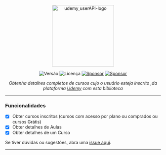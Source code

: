 <div align="center">
    <img src="assets/udemy_userAPI-logo.png" alt="udemy_userAPI-logo" width="200"/>
  


![Versão](https://img.shields.io/badge/version-0.3.3-orange)
![Licença](https://img.shields.io/badge/license-MIT-orange)
[![Sponsor](https://img.shields.io/badge/💲Donate-yellow)](https://paulocesar-dev404.github.io/me-apoiando-online/)
[![Sponsor](https://img.shields.io/badge/Documentation-green)](https://github.com/PauloCesar-dev404/udemy-userAPI/blob/main/docs/iniciando.md)

  <i>Obtenha detalhes completos de cursos cujo o usuário esteja inscrito ,da plataforma [Udemy](https://www.udemy.com/) com esta biblioteca</i>
  
  ---
</div>


###  Funcionalidades
- [x] Obter cursos inscritos (cursos com acesso por plano ou comprados ou cursos Grátis)
- [x] Obter detalhes de Aulas
- [x] Obter detalhes de um Curso

Se tiver dúvidas ou sugestões, abra uma [issue aqui](https://github.com/PauloCesar-dev404/udemy_userAPI/issues).

---

